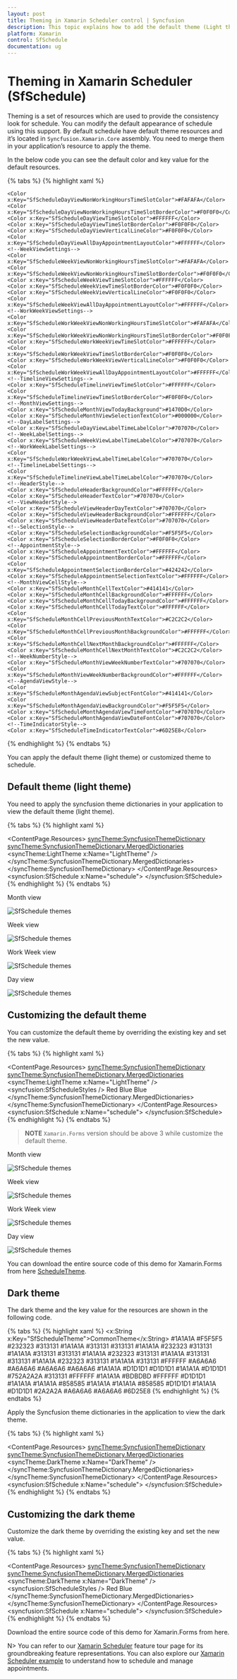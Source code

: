 ```yaml
---
layout: post
title: Theming in Xamarin Scheduler control | Syncfusion
description: This topic explains how to add the default theme (Light theme), Dark theme, and its customization in the schedule.
platform: Xamarin
control: SfSchedule
documentation: ug
---
```


# Theming in Xamarin Scheduler (SfSchedule)

Theming is a set of resources which are used to provide the consistency look for schedule.
You can modify the default appearance of schedule using this support. By default schedule have default theme resources and it’s located in `Syncfusion.Xamarin.Core` assembly. You need to merge them in your application’s resource to apply the theme.

In the below code you can see the default color and key value for the default resources.

{% tabs %}
{% highlight xaml %}
<!--DayViewSettings-->
    <Color x:Key="SfScheduleDayViewNonWorkingHoursTimeSlotColor">#FAFAFA</Color>
    <Color x:Key="SfScheduleDayViewNonWorkingHoursTimeSlotBorderColor">#F0F0F0</Color>
    <Color x:Key="SfScheduleDayViewTimeSlotColor">#FFFFFF</Color>
    <Color x:Key="SfScheduleDayViewTimeSlotBorderColor">#F0F0F0</Color>
    <Color x:Key="SfScheduleDayViewVerticalLineColor">#F0F0F0</Color>
    <Color x:Key="SfScheduleDayViewAllDayAppointmentLayoutColor">#FFFFFF</Color>
    <!--WeekViewSettings-->
    <Color x:Key="SfScheduleWeekViewNonWorkingHoursTimeSlotColor">#FAFAFA</Color>
    <Color x:Key="SfScheduleWeekViewNonWorkingHoursTimeSlotBorderColor">#F0F0F0</Color>
    <Color x:Key="SfScheduleWeekViewTimeSlotColor">#FFFFFF</Color>
    <Color x:Key="SfScheduleWeekViewTimeSlotBorderColor">#F0F0F0</Color>
    <Color x:Key="SfScheduleWeekViewVerticalLineColor">#F0F0F0</Color>
    <Color x:Key="SfScheduleWeekViewAllDayAppointmentLayoutColor">#FFFFFF</Color>
    <!--WorkWeekViewSettings-->
    <Color x:Key="SfScheduleWorkWeekViewNonWorkingHoursTimeSlotColor">#FAFAFA</Color>
    <Color x:Key="SfScheduleWorkWeekViewNonWorkingHoursTimeSlotBorderColor">#F0F0F0</Color>
    <Color x:Key="SfScheduleWorkWeekViewTimeSlotColor">#FFFFFF</Color>
    <Color x:Key="SfScheduleWorkWeekViewTimeSlotBorderColor">#F0F0F0</Color>
    <Color x:Key="SfScheduleWorkWeekViewVerticalLineColor">#F0F0F0</Color>
    <Color x:Key="SfScheduleWorkWeekViewAllDayAppointmentLayoutColor">#FFFFFF</Color>
    <!--TimelineViewSettings-->
    <Color x:Key="SfScheduleTimelineViewTimeSlotColor">#FFFFFF</Color>
    <Color x:Key="SfScheduleTimelineViewTimeSlotBorderColor">#F0F0F0</Color>
    <!--MonthViewSettings-->
    <Color x:Key="SfScheduleMonthViewTodayBackground">#1470D0</Color>
    <Color x:Key="SfScheduleMonthViewSelectionTextColor">#000000</Color>
    <!--DayLabelSettings-->
    <Color x:Key="SfScheduleDayViewLabelTimeLabelColor">#707070</Color>
    <!--WeekLabelSettings-->
    <Color x:Key="SfScheduleWeekViewLabelTimeLabelColor">#707070</Color>
    <!--WorkWeekLabelSettings-->
    <Color x:Key="SfScheduleWorkWeekViewLabelTimeLabelColor">#707070</Color>
    <!--TimelineLabelSettings-->
    <Color x:Key="SfScheduleTimelineViewLabelTimeLabelColor">#707070</Color>
    <!--HeaderStyle-->
    <Color x:Key="SfScheduleHeaderBackgroundColor">#FFFFFF</Color>
    <Color x:Key="SfScheduleHeaderTextColor">#707070</Color>
    <!--ViewHeaderStyle-->
    <Color x:Key="SfScheduleViewHeaderDayTextColor">#707070</Color>
    <Color x:Key="SfScheduleViewHeaderBackgroundColor">#FFFFFF</Color>
    <Color x:Key="SfScheduleViewHeaderDateTextColor">#707070</Color>
    <!--SelectionStyle-->
    <Color x:Key="SfScheduleSelectionBackgroundColor">#F5F5F5</Color>
    <Color x:Key="SfScheduleSelectionBorderColor">#F0F0F0</Color>
    <!--AppointmentStyle-->
    <Color x:Key="SfScheduleAppointmentTextColor">#FFFFFF</Color>
    <Color x:Key="SfScheduleAppointmentBorderColor">#FFFFFF</Color>
    <Color x:Key="SfScheduleAppointmentSelectionBorderColor">#424242</Color>
    <Color x:Key="SfScheduleAppointmentSelectionTextColor">#FFFFFF</Color>
    <!--MonthViewCellStyle-->
    <Color x:Key="SfScheduleMonthCellTextColor">#414141</Color>
    <Color x:Key="SfScheduleMonthCellBackgroundColor">#FFFFFF</Color>
    <Color x:Key="SfScheduleMonthCellTodayBackgroundColor">#FFFFFF</Color>
    <Color x:Key="SfScheduleMonthCellTodayTextColor">#FFFFFF</Color>
    <Color x:Key="SfScheduleMonthCellPreviousMonthTextColor">#C2C2C2</Color>
    <Color x:Key="SfScheduleMonthCellPreviousMonthBackgroundColor">#FFFFFF</Color>
    <Color x:Key="SfScheduleMonthCellNextMonthBackgroundColor">#FFFFFF</Color>
    <Color x:Key="SfScheduleMonthCellNextMonthTextColor">#C2C2C2</Color>
    <!--WeekNumberStyle-->
    <Color x:Key="SfScheduleMonthViewWeekNumberTextColor">#707070</Color>
    <Color x:Key="SfScheduleMonthViewWeekNumberBackgroundColor">#FFFFFF</Color>
    <!--AgendaViewStyle-->
    <Color x:Key="SfScheduleMonthAgendaViewSubjectFontColor">#414141</Color>
    <Color x:Key="SfScheduleMonthAgendaViewBackgroundColor">#F5F5F5</Color>
    <Color x:Key="SfScheduleMonthAgendaViewTimeFontColor">#707070</Color>
    <Color x:Key="SfScheduleMonthAgendaViewDateFontColor">#707070</Color>
    <!--TimeIndicatorStyle-->
    <Color x:Key="SfScheduleTimeIndicatorTextColor">#6D25E8</Color>
{% endhighlight %}
{% endtabs %} 

You can apply the default theme (light theme) or customized theme to schedule.

## Default theme (light theme)

You need to apply the syncfusion theme dictionaries in your application to view the default theme (light theme).

{% tabs %}
{% highlight xaml %}
<?xml version="1.0" encoding="utf-8"?>
<ContentPage xmlns="http://xamarin.com/schemas/2014/forms" xmlns:x="http://schemas.microsoft.com/winfx/2009/xaml" xmlns:local="clr-namespace:ScheduleTheme" x:Class="ScheduleTheme.MainPage" xmlns:syncfusion="clr-namespace:Syncfusion.SfSchedule.XForms;assembly=Syncfusion.SfSchedule.XForms"
              xmlns:syncTheme="clr-namespace:Syncfusion.XForms.Themes;assembly=Syncfusion.Core.XForms">
    <ContentPage.Resources>
        <syncTheme:SyncfusionThemeDictionary>
            <syncTheme:SyncfusionThemeDictionary.MergedDictionaries>
                <syncTheme:LightTheme x:Name="LightTheme" />
            </syncTheme:SyncfusionThemeDictionary.MergedDictionaries>
        </syncTheme:SyncfusionThemeDictionary>
    </ContentPage.Resources>   
    <syncfusion:SfSchedule x:Name="schedule">
    </syncfusion:SfSchedule>
</ContentPage>  
{% endhighlight %}
{% endtabs %} 

Month view

![SfSchedule themes](GettingStarted_images/Xamarin.Forms-Schedule-Defaultthememonth.png)

Week view

![SfSchedule themes](GettingStarted_images/Xamarin.Forms-Schedule-Defaultthemeweek.png)

Work Week view

![SfSchedule themes](GettingStarted_images/Xamarin.Forms-Schedule-Defaultthemeworkweek.png)

Day view

![SfSchedule themes](GettingStarted_images/Xamarin.Forms-Schedule-Defaultthemeday.png)

## Customizing the default theme

You can customize the default theme by overriding the existing key and set the new value.

{% tabs %}
{% highlight xaml %}
<?xml version="1.0" encoding="utf-8"?>
<ContentPage xmlns="http://xamarin.com/schemas/2014/forms" xmlns:x="http://schemas.microsoft.com/winfx/2009/xaml" xmlns:local="clr-namespace:ScheduleTheme" x:Class="ScheduleTheme.MainPage" xmlns:syncfusion="clr-namespace:Syncfusion.SfSchedule.XForms;assembly=Syncfusion.SfSchedule.XForms"
              xmlns:syncTheme="clr-namespace:Syncfusion.XForms.Themes;assembly=Syncfusion.Core.XForms">
    <ContentPage.Resources>
        <syncTheme:SyncfusionThemeDictionary>
            <syncTheme:SyncfusionThemeDictionary.MergedDictionaries>
                <syncTheme:LightTheme x:Name="LightTheme" />
                <syncfusion:SfScheduleStyles />
                <ResourceDictionary>
                    <Color x:Key="SfScheduleHeaderTextColor">Red</Color>
                    <Color x:Key="SfScheduleViewHeaderDayTextColor">Blue</Color>
                    <Color x:Key="SfScheduleViewHeaderDateTextColor">Blue</Color>
                </ResourceDictionary>
            </syncTheme:SyncfusionThemeDictionary.MergedDictionaries>
        </syncTheme:SyncfusionThemeDictionary>
    </ContentPage.Resources>   
    <syncfusion:SfSchedule x:Name="schedule">
    </syncfusion:SfSchedule>
</ContentPage> 
{% endhighlight %}
{% endtabs %} 

>**NOTE**
`Xamarin.Forms` version should be above 3 while customize the default theme.

Month view

![SfSchedule themes](GettingStarted_images/Xamarin.Forms-Schedule-Customizedthememonth.png)

Week view

![SfSchedule themes](GettingStarted_images/Xamarin.Forms-Schedule-Customizedthemeweek.png)

Work Week view

![SfSchedule themes](GettingStarted_images/Xamarin.Forms-Schedule-Customizedthemeworkweek.png)

Day view

![SfSchedule themes](GettingStarted_images/Xamarin.Forms-Schedule-Customizedthemeday.png)

You can download the entire source code of this demo for Xamarin.Forms from
here [ScheduleTheme](https://github.com/SyncfusionExamples/xamarin-schedule-theming). 

## Dark theme

The dark theme and the key value for the resources are shown in the following code.

{% tabs %}
{% highlight xaml %}
    <!--SfSchedule-->
    <x:String x:Key="SfScheduleTheme">CommonTheme</x:String>
    <!--ScheduleBackgroundColor-->
    <Color x:Key="SfScheduleBackgroundColor">#1A1A1A</Color>
    <!--CurrentTimeIndicatorColor-->
    <Color x:Key="SfScheduleCurrentTimeIndicatorColor">#F5F5F5</Color>
    <!--DayViewSettings-->
    <Color x:Key="SfScheduleDayViewNonWorkingHoursTimeSlotColor">#232323</Color>
    <Color x:Key="SfScheduleDayViewNonWorkingHoursTimeSlotBorderColor">#313131</Color>
    <Color x:Key="SfScheduleDayViewTimeSlotColor">#1A1A1A</Color>
    <Color x:Key="SfScheduleDayViewTimeSlotBorderColor">#313131</Color>
    <Color x:Key="SfScheduleDayViewVerticalLineColor">#313131</Color>
    <Color x:Key="SfScheduleDayViewAllDayAppointmentLayoutColor">#1A1A1A</Color>
    <!--WeekViewSettings-->
    <Color x:Key="SfScheduleWeekViewNonWorkingHoursTimeSlotColor">#232323</Color>
    <Color x:Key="SfScheduleWeekViewNonWorkingHoursTimeSlotBorderColor">#313131</Color>
    <Color x:Key="SfScheduleWeekViewTimeSlotColor">#1A1A1A</Color>
    <Color x:Key="SfScheduleWeekViewTimeSlotBorderColor">#313131</Color>
    <Color x:Key="SfScheduleWeekViewVerticalLineColor">#313131</Color>
    <Color x:Key="SfScheduleWeekViewAllDayAppointmentLayoutColor">#1A1A1A</Color>
    <!--WorkWeekViewSettings-->
    <Color x:Key="SfScheduleWorkWeekViewNonWorkingHoursTimeSlotColor">#232323</Color>
    <Color x:Key="SfScheduleWorkWeekViewNonWorkingHoursTimeSlotBorderColor">#313131</Color>
    <Color x:Key="SfScheduleWorkWeekViewTimeSlotColor">#1A1A1A</Color>
    <Color x:Key="SfScheduleWorkWeekViewTimeSlotBorderColor">#313131</Color>
    <Color x:Key="SfScheduleWorkWeekViewVerticalLineColor">#313131</Color>
    <Color x:Key="SfScheduleWorkWeekViewAllDayAppointmentLayoutColor">#1A1A1A</Color>
    <!--TimelineViewSettings-->
    <Color x:Key="SfScheduleTimelineViewNonWorkingHoursTimeSlotColor">#232323</Color>
    <Color x:Key="SfScheduleTimelineViewNonWorkingHoursTimeSlotBorderColor">#313131</Color>
    <Color x:Key="SfScheduleTimelineViewTimeSlotColor">#1A1A1A</Color>
    <Color x:Key="SfScheduleTimelineViewTimeSlotBorderColor">#313131</Color>
    <!--MonthViewSettings-->
    <Color x:Key="SfScheduleMonthViewSelectionTextColor">#FFFFFF</Color>
    <!--DayLabelSettings-->
    <Color x:Key="SfScheduleDayViewLabelTimeLabelColor">#A6A6A6</Color>
    <!--WeekLabelSettings-->
    <Color x:Key="SfScheduleWeekViewLabelTimeLabelColor">#A6A6A6</Color>
    <!--WorkWeekLabelSettings-->
    <Color x:Key="SfScheduleWorkWeekViewLabelTimeLabelColor">#A6A6A6</Color>
    <!--TimelineLabelSettings-->
    <Color x:Key="SfScheduleTimelineViewLabelTimeLabelColor">#A6A6A6</Color>
    <!--HeaderStyle-->
    <Color x:Key="SfScheduleHeaderBackgroundColor">#1A1A1A</Color>
    <Color x:Key="SfScheduleHeaderTextColor">#D1D1D1</Color>
    <!--ViewHeaderStyle-->
    <Color x:Key="SfScheduleViewHeaderDayTextColor">#D1D1D1</Color>
    <Color x:Key="SfScheduleViewHeaderBackgroundColor">#1A1A1A</Color>
    <Color x:Key="SfScheduleViewHeaderDateTextColor">#D1D1D1</Color>
    <!--SelectionStyle-->
    <Color x:Key="SfScheduleSelectionBackgroundColor">#752A2A2A</Color>
    <Color x:Key="SfScheduleSelectionBorderColor">#313131</Color>
    <!--AppointmentStyle-->
    <Color x:Key="SfScheduleAppointmentTextColor">#FFFFFF</Color>
    <Color x:Key="SfScheduleAppointmentBorderColor">#1A1A1A</Color>
    <Color x:Key="SfScheduleAppointmentSelectionBorderColor">#BDBDBD</Color>
    <Color x:Key="SfScheduleAppointmentSelectionTextColor">#FFFFFF</Color>
    <!--MonthViewCellStyle-->
    <Color x:Key="SfScheduleMonthCellTextColor">#D1D1D1</Color>
    <Color x:Key="SfScheduleMonthCellBackgroundColor">#1A1A1A</Color>
    <Color x:Key="SfScheduleMonthCellTodayBackgroundColor">#1A1A1A</Color>
    <Color x:Key="SfScheduleMonthCellPreviousMonthTextColor">#858585</Color>
    <Color x:Key="SfScheduleMonthCellPreviousMonthBackgroundColor">#1A1A1A</Color>
    <Color x:Key="SfScheduleMonthCellNextMonthBackgroundColor">#1A1A1A</Color>
    <Color x:Key="SfScheduleMonthCellNextMonthTextColor">#858585</Color>
    <!--WeekNumberStyle-->
    <Color x:Key="SfScheduleMonthViewWeekNumberTextColor">#D1D1D1</Color>
    <Color x:Key="SfScheduleMonthViewWeekNumberBackgroundColor">#1A1A1A</Color>
    <!--AgendaViewStyle-->
    <Color x:Key="SfScheduleMonthAgendaViewSubjectFontColor">#D1D1D1</Color>
    <Color x:Key="SfScheduleMonthAgendaViewBackgroundColor">#2A2A2A</Color>
    <Color x:Key="SfScheduleMonthAgendaViewTimeFontColor">#A6A6A6</Color>
    <Color x:Key="SfScheduleMonthAgendaViewDateFontColor">#A6A6A6</Color>
    <!--TimeIndicatorStyle-->
    <Color x:Key="SfScheduleTimeIndicatorTextColor">#6D25E8</Color>
    <!--SfSchedule-End-->
{% endhighlight %}
{% endtabs %} 

Apply the Syncfusion theme dictionaries in the application to view the dark theme.

{% tabs %}
{% highlight xaml %}
<?xml version="1.0" encoding="utf-8"?>
<ContentPage xmlns="http://xamarin.com/schemas/2014/forms" xmlns:x="http://schemas.microsoft.com/winfx/2009/xaml" xmlns:local="clr-namespace:ScheduleTheme" x:Class="ScheduleTheme.MainPage" xmlns:syncfusion="clr-namespace:Syncfusion.SfSchedule.XForms;assembly=Syncfusion.SfSchedule.XForms"
              xmlns:syncTheme="clr-namespace:Syncfusion.XForms.Themes;assembly=Syncfusion.Core.XForms">
    <ContentPage.Resources>
        <syncTheme:SyncfusionThemeDictionary>
            <syncTheme:SyncfusionThemeDictionary.MergedDictionaries>
                <syncTheme:DarkTheme x:Name="DarkTheme" />
            </syncTheme:SyncfusionThemeDictionary.MergedDictionaries>
        </syncTheme:SyncfusionThemeDictionary>
    </ContentPage.Resources>   
    <syncfusion:SfSchedule x:Name="schedule">
    </syncfusion:SfSchedule>
</ContentPage>  
{% endhighlight %}
{% endtabs %}

## Customizing the dark theme

Customize the dark theme by overriding the existing key and set the new value.

{% tabs %}
{% highlight xaml %}
<?xml version="1.0" encoding="utf-8"?>
<ContentPage xmlns="http://xamarin.com/schemas/2014/forms" xmlns:x="http://schemas.microsoft.com/winfx/2009/xaml" xmlns:local="clr-namespace:ScheduleTheme" x:Class="ScheduleTheme.MainPage" xmlns:syncfusion="clr-namespace:Syncfusion.SfSchedule.XForms;assembly=Syncfusion.SfSchedule.XForms"
              xmlns:syncTheme="clr-namespace:Syncfusion.XForms.Themes;assembly=Syncfusion.Core.XForms">
    <ContentPage.Resources>
        <syncTheme:SyncfusionThemeDictionary>
            <syncTheme:SyncfusionThemeDictionary.MergedDictionaries>
                <syncTheme:DarkTheme x:Name="DarkTheme" />
                <syncfusion:SfScheduleStyles />
                <ResourceDictionary>
                    <Color x:Key="SfScheduleHeaderTextColor">Red</Color>
                    <Color x:Key="SfScheduleViewHeaderDayTextColor">Blue</Color>
                </ResourceDictionary>
            </syncTheme:SyncfusionThemeDictionary.MergedDictionaries>
        </syncTheme:SyncfusionThemeDictionary>
    </ContentPage.Resources>   
    <syncfusion:SfSchedule x:Name="schedule">
    </syncfusion:SfSchedule>
</ContentPage> 
{% endhighlight %}
{% endtabs %}

Download the entire source code of this demo for Xamarin.Forms from
here.


N> You can refer to our [Xamarin Scheduler](https://www.syncfusion.com/xamarin-ui-controls/xamarin-scheduler) feature tour page for its groundbreaking feature representations. You can also explore our [Xamarin Scheduler example](https://github.com/syncfusion/xamarin-demos/tree/master/Forms/Schedule) to understand how to schedule and manage appointments.
